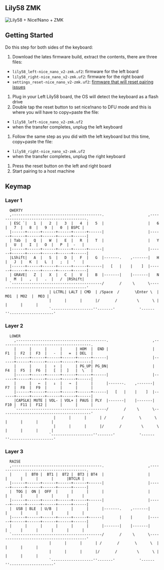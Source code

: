 Lily58 ZMK
---

![Lily58 + Nice!Nano + ZMK](https://i.imgur.com/7F8jajQ.jpg)

Getting Started
---

Do this step for both sides of the keyboard:

1. Download the lates firmware build, extract the contents, there are three files:
  - `lily58_left-nice_nano_v2-zmk.uf2`: firmware for the left board
  - `lily58_right-nice_nano_v2-zmk.uf2`: firmware for the right board
  - `settings_reset-nice_nano_v2-zmk.uf2`: [firmware that will reset pairing issues](https://zmk.dev/docs/troubleshooting#split-keyboard-halves-unable-to-pair)
1. Plug in your Left Lily58 board, the OS will detect the keyboard as a flash drive
1. Double tap the reset button to set nice!nano to DFU mode and this is where you will
   have to copy+paste the file:
  - `lily58_left-nice_nano_v2-zmk.uf2`
  - when the transfer completes, unplug the left keyboard
1. Follow the same step as you did with the left keyboard but this time, copy+paste
   the file:
  - `lily58_right-nice_nano_v2-zmk.uf2`
  - when the transfer completes, unplug the right keyboard
1. Press the reset button on the left and right board
1. Start pairing to a host machine

Keymap
---

### Layer 1

```
  QWERTY
  ,-----------------------------------------.                    ,-----------------------------------------.
  | ESC `|   1  |   2  |   3  |   4  |   5  |                    |   6  |   7  |   8  |   9  |   0  | BSPC |
  |------+------+------+------+------+------|                    |------+------+------+------+------+------|
  | Tab  |   Q  |   W  |   E  |   R  |   T  |                    |   Y  |   U  |   I  |   O  |   P  |  -   |
  |------+------+------+------+------+------|                    |------+------+------+------+------+------|
  |LShift|   A  |   S  |   D  |   F  |   G  |-------.    ,-------|   H  |   J  |   K  |   L  |   ;  |  '   |
  |------+------+------+------+------+------|   [   |    |    ]  |------+------+------+------+------+------|
  | GRAVE|   Z  |   X  |   C  |   V  |   B  |-------|    |-------|   N  |   M  |   ,  |   .  |   /  |RShift|
  `-----------------------------------------/       /     \      \-----------------------------------------'
                    | LCTRL| LALT | CMD  | /Space  /       \Enter \  | MO1  | MO2  |  MO3 |
                    |      |      |      |/       /         \      \ |      |      |      |
                    `-------------------''-------'           '------''--------------------'
```

### Layer 2

```
  LOWER
	,-----------------------------------------.                    ,-----------------------------------------.
	|      |      |      |      | HOM  |  END |                    |  F1  |  F2  |  F3  |   -  |   =  | DEL  |
	|------+------+------+------+------+------|                    |------+------+------+------+------+------|
	|      |      |   ↑  |      | PG_UP| PG_DN|                    |  F4  |  F5  |  F6  |   [  |  ]   |  \   |
	|------+------+------+------+------+------|                    |------+------+------+------+------+------|
	|      |   ←  |   ↓  |   →  |      |      |-------.    ,-------|  F7  |  F8  |  F9  |      |      |      |
	|------+------+------+------+------+------|   [   |    |    ]  |------+------+------+------+------+------|
	|CAPSLK| MUTE | VOL- | VOL+ | PAUS | PLY  |-------|    |-------|  F10 |  F11 |  F12 |      |      |      |
	`-----------------------------------------/       /     \      \-----------------------------------------'
	                  |      |      |      | /       /       \      \  |      |      |      |
	                  |      |      |      |/       /         \      \ |      |      |      |
                    `-------------------''-------'           '------''--------------------'

```


### Layer 3

```
  RAISE
  ,-----------------------------------------.                    ,-----------------------------------------.
  |      |  BT0 |  BT1 |  BT2 |  BT3 | BT4  |                    |      |      |      |      |      |BTCLR |
  |------+------+------+------+------+------|                    |------+------+------+------+------+------|
  |  TOG |  ON |  OFF  |      |      |      |                    |      |      |      |      |      |      |
  |------+------+------+------+------+------|                    |------+------+------+------+------+------|
  |  USB | BLE  | U/B  |      |      |      |-------.    ,-------|      |      |      |      |      |      |
  |------+------+------+------+------+------|       |    |       |------+------+------+------+------+------|
  |      |      |      |      |      |      |-------|    |-------|      |      |      |      |      |      |
  `-----------------------------------------/       /     \      \-----------------------------------------'
                    |      |      |      | /       /       \      \  |      |      |      |
                    |      |      |      |/       /         \      \ |      |      |      |
                    `-------------------''-------'           '------''--------------------'
```

